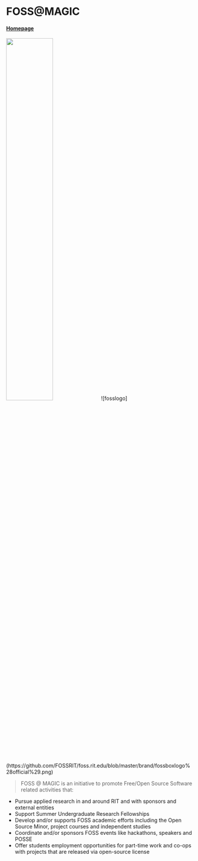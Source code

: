 # FOSS@MAGIC

#### [Homepage](http://magic.rit.edu/foss/)

<img width="50%" src="https://github.com/FOSSRIT/foss.rit.edu/blob/master/brand/fossboxlogo%28official%29.png"/>
![fosslogo](https://github.com/FOSSRIT/foss.rit.edu/blob/master/brand/fossboxlogo%28official%29.png)

> FOSS @ MAGIC is an initiative to promote Free/Open Source Software related
activities that:
* Pursue applied research in and around RIT and with sponsors and external
entities
* Support Summer Undergraduate Research Fellowships
* Develop and/or supports FOSS academic efforts including the Open Source Minor,
project courses and independent studies
* Coordinate and/or sponsors FOSS events like hackathons, speakers and POSSE
* Offer students employment opportunities for part-time work and co-ops with
projects that are released via open-source license
